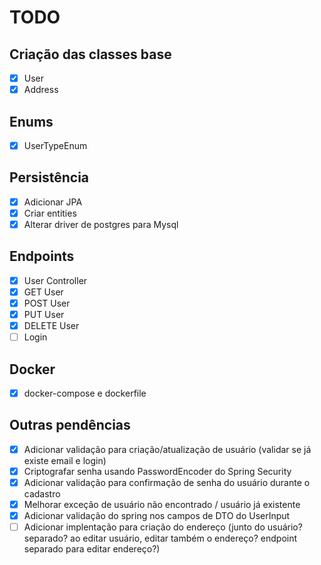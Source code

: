 # **TODO**
## Criação das classes base
- [x] User
- [x] Address
## Enums
- [x] UserTypeEnum
## Persistência
- [x] Adicionar JPA
- [x] Criar entities
- [x] Alterar driver de postgres para Mysql
## Endpoints
- [x] User Controller
- [x] GET User
- [x] POST User
- [x] PUT User
- [x] DELETE User
- [ ] Login
## Docker
- [x] docker-compose e dockerfile
## Outras pendências
- [x] Adicionar validação para criação/atualização de usuário (validar se já existe email e login)
- [x] Criptografar senha usando PasswordEncoder do Spring Security
- [x] Adicionar validação para confirmação de senha do usuário durante o cadastro
- [x] Melhorar exceção de usuário não encontrado / usuário já existente
- [x] Adicionar validação do spring nos campos de DTO do UserInput
- [ ] Adicionar implentação para criação do endereço (junto do usuário? separado? ao editar usuário, editar também o endereço? endpoint separado para editar endereço?)